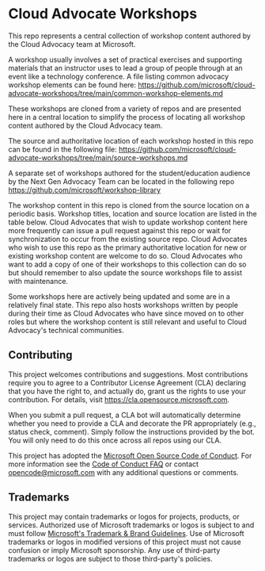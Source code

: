 # Cloud Advocate Workshops
This repo represents a central collection of workshop content authored by the Cloud Advocacy team at Microsoft.

A workshop usually involves a set of practical exercises and supporting materials that an instructor uses to lead a group of people through at an event like a technology conference. A file listing common advocacy workshop elements can be found here: https://github.com/microsoft/cloud-advocate-workshops/tree/main/common-workshop-elements.md

These workshops are cloned from a variety of repos and are presented here in a central location to simplify the process of locating all workshop content authored by the Cloud Advocacy team. 

The source and authoritative location of each workshop hosted in this repo can be found in the following file: https://github.com/microsoft/cloud-advocate-workshops/tree/main/source-workshops.md

A separate set of workshops authored for the student/education audience by the Next Gen Advocacy Team can be located in the following repo https://github.com/microsoft/workshop-library

The workshop content in this repo is cloned from the source location on a periodic basis. Workshop titles, location and source location are listed in the table below. Cloud Advocates that wish to update workshop content here more frequently can issue a pull request against this repo or wait for synchronization to occur from the existing source repo. Cloud Advocates who wish to use this repo as the primary authoritative location for new or existing workshop content are welcome to do so. Cloud Advocates who want to add a copy of one of their workshops to this collection can do so but should remember to also update the source workshops file to assist with maintenance. 

Some workshops here are actively being updated and some are in a relatively final state. This repo also hosts workshops written by people during their time as Cloud Advocates who have since moved on to other roles but where the workshop content is still relevant and useful to Cloud Advocacy's technical communities.

## Contributing

This project welcomes contributions and suggestions.  Most contributions require you to agree to a
Contributor License Agreement (CLA) declaring that you have the right to, and actually do, grant us
the rights to use your contribution. For details, visit https://cla.opensource.microsoft.com.

When you submit a pull request, a CLA bot will automatically determine whether you need to provide
a CLA and decorate the PR appropriately (e.g., status check, comment). Simply follow the instructions
provided by the bot. You will only need to do this once across all repos using our CLA.

This project has adopted the [Microsoft Open Source Code of Conduct](https://opensource.microsoft.com/codeofconduct/).
For more information see the [Code of Conduct FAQ](https://opensource.microsoft.com/codeofconduct/faq/) or
contact [opencode@microsoft.com](mailto:opencode@microsoft.com) with any additional questions or comments.

## Trademarks

This project may contain trademarks or logos for projects, products, or services. Authorized use of Microsoft 
trademarks or logos is subject to and must follow 
[Microsoft's Trademark & Brand Guidelines](https://www.microsoft.com/en-us/legal/intellectualproperty/trademarks/usage/general).
Use of Microsoft trademarks or logos in modified versions of this project must not cause confusion or imply Microsoft sponsorship.
Any use of third-party trademarks or logos are subject to those third-party's policies.
